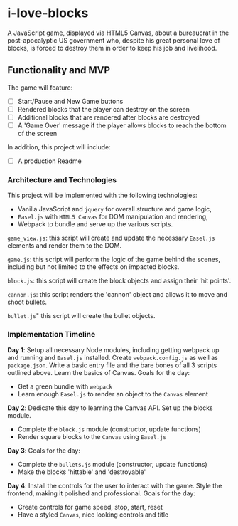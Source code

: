# i-love-blocks

A JavaScript game, displayed via HTML5 Canvas, about a bureaucrat in the post-apocalyptic US government who, despite his great personal love of blocks, is forced to destroy them in order to keep his job and livelihood.

## Functionality and MVP

The game will feature:

- [ ] Start/Pause and New Game buttons
- [ ] Rendered blocks that the player can destroy on the screen
- [ ] Additional blocks that are rendered after blocks are destroyed
- [ ] A 'Game Over' message if the player allows blocks to reach the bottom of the screen

In addition, this project will include:

- [ ] A production Readme

### Architecture and Technologies 

This project will be implemented with the following technologies:

- Vanilla JavaScript and `jquery` for overall structure and game logic,
- `Easel.js` with `HTML5 Canvas` for DOM manipulation and rendering,
- Webpack to bundle and serve up the various scripts.

`game_view.js`: this script will create and update the necessary `Easel.js` elements and render them to the DOM.

`game.js`: this script will perform the logic of the game behind the scenes, including but not limited to the effects on impacted blocks.

`block.js`: this script will create the block objects and assign their 'hit points'.

`cannon.js`: this script renders the 'cannon' object and allows it to move and shoot bullets.

`bullet.js`" this script will create the bullet objects.

### Implementation Timeline

**Day 1**: Setup all necessary Node modules, including getting webpack up and running and `Easel.js` installed.  Create `webpack.config.js` as well as `package.json`.  Write a basic entry file and the bare bones of all 3 scripts outlined above.  Learn the basics of Canvas.  Goals for the day:

- Get a green bundle with `webpack`
- Learn enough `Easel.js` to render an object to the `Canvas` element

**Day 2**: Dedicate this day to learning the Canvas API.  Set up the blocks module.

- Complete the `block.js` module (constructor, update functions)
- Render square blocks to the `Canvas` using `Easel.js`

**Day 3**:  Goals for the day:

- Complete the `bullets.js` module (constructor, update functions)
- Make the blocks 'hittable' and 'destroyable'

**Day 4**: Install the controls for the user to interact with the game.  Style the frontend, making it polished and professional.  Goals for the day:

- Create controls for game speed, stop, start, reset
- Have a styled `Canvas`, nice looking controls and title
